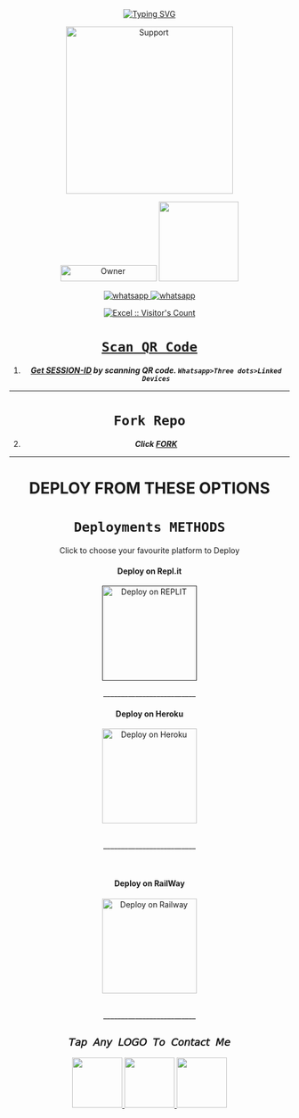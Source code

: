 <div align="center">
<a href="https://git.io/typing-svg"><img src="https://readme-typing-svg.demolab.com?font=jazzy&size=50&pause=1000&color=FF0000&center=true&width=910&height=100&lines=𝗜'𝗠 IZUKU-MD❤️;Made+By+Excel+and+Apollo" alt="Typing SVG" /></a>
  <p align="center">  

<p align="center">
  
</p>
<p align="center">
  <a href="https://chat.whatsapp.com/JB6c9oeAvue6YC7nSgRdPS">
    <img alt=Support height="300" src="https://telegra.ph/file/97de15827fc042644a964.jpg"> 
    </p>
    
<p align="center">
<a href="https://github.com/Apollodomain"><img title="Owner" src="https://img.shields.io/badge/Owner-Apollo.svg?style=for-the-badge&logo=github" width="173px" height="29"></a>

 <a href="https://github.com//IZUKU-MD/blob/main/LICENCE">
<img src='https://img.shields.io/github/license/Excelottah6/IZUKU-MD?color=%231e81b0&style=for-the-badge' width="143px">
<p align="center"> 
  <a aria-label="Join our chats" href="https://chat.whatsapp.com/FdbSxW6Gr4zI4Phe846r2Q" target="_blank">
   <img alt="whatsapp" src="https://img.shields.io/badge/IZUKU-Support Group-25D366?style=for-the-badge&logo=whatsapp&logoColor=white" />
    <a aria-label="Join our chats" href="https://chat.whatsapp.com/HxVuy25MtqoFOsYuyxBx0G" target="_blank">
   <img alt="whatsapp" src="https://img.shields.io/badge/IZUKU Public Group-25D366?style=for-the-badge&logo=whatsapp&logoColor=white" />

<p align="center"><img src="https://profile-counter.glitch.me/{Excelottah6}/count.svg" alt="Excel :: Visitor's Count" /></p>
   
</p>

# ```Scan QR Code```

1. ***Get [SESSION-ID](https://portfolio-0dbe.onrender.com/) by scanning QR code. `Whatsapp>Three dots>Linked Devices`***
--- 
# ```Fork Repo```
2. ***Click [FORK](https://github.com/Excelottah6/IZUKU-MD/fork)***
 
---

#  DEPLOY FROM THESE OPTIONS 
# ```Deployments METHODS```

 
<summary>Click to choose your favourite platform to Deploy</summary>   
 
   
<h4 align="center"> Deploy on Repl.it
</h4>

<p align="center" >
    <a href="">
    <img src="https://repl.it/badge/github/quiec/whatsasena" width="170px" alt="Deploy on REPLIT" >
    </a>
</p>
__________________________

<br>
 
<h4 align="center"> Deploy on Heroku
</h4>

</p>

<p align="center" >
    <a href="https://heroku.com/deploy?template=https://github.com/excelottah6/IZUKU-MD">
    <img src="https://www.herokucdn.com/deploy/button.png" width="170px" alt="Deploy on Heroku" >
    </a>

</p>

<p align="center" >
    <br>
    __________________________
    <br>
</p>
<br>


<h4 align="center"> Deploy on RailWay
</h4>
  
<p align="center">
    <a href="https://railway.app/new">
    <img src="https://railway.app/button.svg" alt="Deploy on Railway" width="170px">
    </a>
    
</p>

<p align="center" >
    <br>
    __________________________
    <br>
</p>

</p>



## ```𝘛𝘢𝘱 𝘈𝘯𝘺 𝘓𝘖𝘎𝘖 𝘛𝘰 𝘊𝘰𝘯𝘵𝘢𝘤𝘵 𝘔𝘦```
 <p align="centre">
  <a href="mailto: looneyffkun@gmail">
    <img src="https://i.ibb.co/Kx8NXxT/mail-gmail-22737.png" align="centre" width="90" />
   <a href="https://wa.me/?2347039570336text=Hi%20Excel%20Sir...%20I%20need%20some%20help%20in%20IZUKU-MD">
    <img src="https://i.ibb.co/2MLVZwm/whatsapp-logo-icon-181644.png" align="centre" width="90" />
     <a href="https://wa.me/?2349030504723text=Hi%20Apollo%20Sir...%20I%20need%20some%20help%20in%20IZUKU-MD">
    <img src="https://i.ibb.co/2MLVZwm/whatsapp-logo-icon-181644.png" align="centre" width="90" />
  </p>
